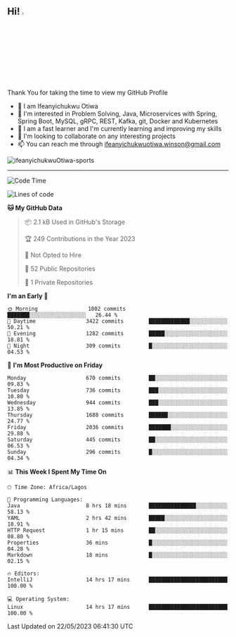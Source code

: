 <!-- BLOG-POST-LIST:START --><!-- BLOG-POST-LIST:END -->

## Hi! <img src="https://media.giphy.com/media/hvRJCLFzcasrR4ia7z/giphy.gif" width="4%"> 

Thank You for taking the time to view my GitHub Profile

- 👋 I am Ifeanyichukwu Otiwa
- 👀 I'm interested in Problem Solving, Java, Microservices with Spring, Spring Boot, MySQL, gRPC, REST, Kafka, git, Docker and Kubernetes
- 🌱 I am a fast learner and I'm currently learning and improving my skills
- 💞️ I'm looking to collaborate on any interesting projects
- 📫 You can reach me through ifeanyichukwuotiwa.winson@gmail.com

<p align="left" marginTop="10px"> <img src="https://komarev.com/ghpvc/?username=ifeanyichukwuOtiwa-sports&label=Profile%20views&color=0e75b6&style=for-the-badge" alt="ifeanyichukwuOtiwa-sports" /> </p>

***

<!--START_SECTION:waka-->
![Code Time](http://img.shields.io/badge/Code%20Time-1%2C381%20hrs%2057%20mins-blue)

<!--![Profile Views](http://img.shields.io/badge/Profile%20Views-2000-blue)-->

![Lines of code](https://img.shields.io/badge/From%20Hello%20World%20I%27ve%20Written-2.3%20million%20lines%20of%20code-blue)

**🐱 My GitHub Data** 

> 📦 2.1 kB Used in GitHub's Storage 
 > 
> 🏆 249 Contributions in the Year 2023
 > 
> 🚫 Not Opted to Hire
 > 
> 📜 52 Public Repositories 
 > 
> 🔑 1 Private Repositories 
 > 
**I'm an Early 🐤** 

```text
🌞 Morning                1802 commits        ███████░░░░░░░░░░░░░░░░░░   26.44 % 
🌆 Daytime                3422 commits        █████████████░░░░░░░░░░░░   50.21 % 
🌃 Evening                1282 commits        █████░░░░░░░░░░░░░░░░░░░░   18.81 % 
🌙 Night                  309 commits         █░░░░░░░░░░░░░░░░░░░░░░░░   04.53 % 
```
📅 **I'm Most Productive on Friday** 

```text
Monday                   670 commits         ██░░░░░░░░░░░░░░░░░░░░░░░   09.83 % 
Tuesday                  736 commits         ███░░░░░░░░░░░░░░░░░░░░░░   10.80 % 
Wednesday                944 commits         ███░░░░░░░░░░░░░░░░░░░░░░   13.85 % 
Thursday                 1688 commits        ██████░░░░░░░░░░░░░░░░░░░   24.77 % 
Friday                   2036 commits        ███████░░░░░░░░░░░░░░░░░░   29.88 % 
Saturday                 445 commits         ██░░░░░░░░░░░░░░░░░░░░░░░   06.53 % 
Sunday                   296 commits         █░░░░░░░░░░░░░░░░░░░░░░░░   04.34 % 
```


📊 **This Week I Spent My Time On** 

```text
🕑︎ Time Zone: Africa/Lagos

💬 Programming Languages: 
Java                     8 hrs 18 mins       ███████████████░░░░░░░░░░   58.13 % 
YAML                     2 hrs 42 mins       █████░░░░░░░░░░░░░░░░░░░░   18.91 % 
HTTP Request             1 hr 15 mins        ██░░░░░░░░░░░░░░░░░░░░░░░   08.80 % 
Properties               36 mins             █░░░░░░░░░░░░░░░░░░░░░░░░   04.28 % 
Markdown                 18 mins             █░░░░░░░░░░░░░░░░░░░░░░░░   02.15 % 

🔥 Editors: 
IntelliJ                 14 hrs 17 mins      █████████████████████████   100.00 % 

💻 Operating System: 
Linux                    14 hrs 17 mins      █████████████████████████   100.00 % 
```


 Last Updated on 22/05/2023 06:41:30 UTC
<!--END_SECTION:waka-->

<!--
<p align="center">
![trophy](https://github-profile-trophy.vercel.app/?username=ifeanyichukwuOtiwa-sports&theme=onedark) (https://github.com/ryo-ma/github-profile-trophy)
</p>
-->

<!---
ifeanyi-otiwa/ifeanyi-otiwa is a ✨ special ✨ repository because its `README.md` (this file) appears on your GitHub profile.
You can click the Preview link to take a look at your changes.
--->
